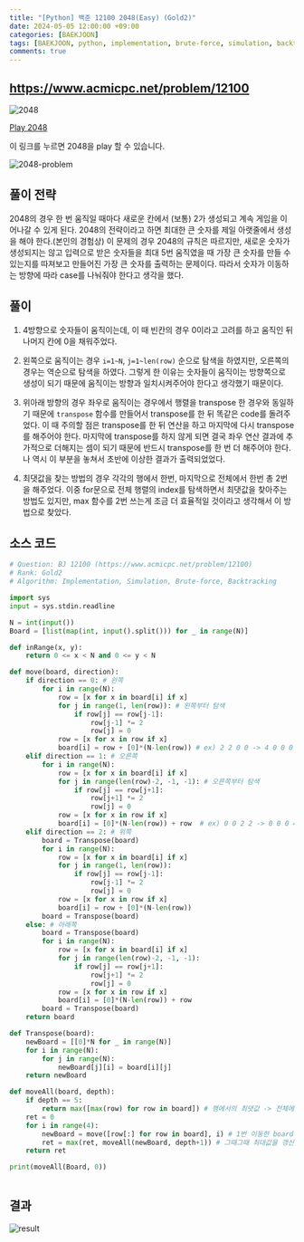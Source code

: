 ```yaml
---
title: "[Python] 백준 12100 2048(Easy) (Gold2)"
date: 2024-05-05 12:00:00 +09:00
categories: [BAEKJOON]
tags: [BAEKJOON, python, implementation, brute-force, simulation, backtracking]
comments: true
---
```


## <https://www.acmicpc.net/problem/12100>

![2048](image-1.png)

[Play 2048](https://play2048.co/)

이 링크를 누르면 2048을 play 할 수 있습니다.

![2048-problem](image-2.png)

## 풀이 전략

2048의 경우 한 번 움직일 때마다 새로운 칸에서 (보통) 2가 생성되고 계속 게임을 이어나갈 수 있게 된다. 2048의 전략이라고 하면 최대한 큰 숫자를 제일 아랫줄에서 생성을 해야 한다.(본인의 경험상)
이 문제의 경우 2048의 규칙은 따르지만, 새로운 숫자가 생성되지는 않고 입력으로 받은 숫자들을 최대 5번 움직였을 때 가장 큰 숫자를 만들 수 있는지를 따져보고 만들어진 가장 큰 숫자를 출력하는 문제이다. 따라서 숫자가 이동하는 방향에 따라 case를 나눠줘야 한다고 생각을 했다.

## 풀이

1. 4방향으로 숫자들이 움직이는데, 이 때 빈칸의 경우 0이라고 고려를 하고 움직인 뒤 나머지 칸에 0을 채워주었다.

2. 왼쪽으로 움직이는 경우 ```i=1~N```, ```j=1~len(row)``` 순으로 탐색을 하였지만, 오른쪽의 경우는 역순으로 탐색을 하였다. 그렇게 한 이유는 숫자들이 움직이는 방향쪽으로 생성이 되기 때문에 움직이는 방향과 일치시켜주어야 한다고 생각했기 때문이다.

3. 위아래 방향의 경우 좌우로 움직이는 경우에서 행렬을 transpose 한 경우와 동일하기 때문에 ```transpose``` 함수를 만들어서 transpose를 한 뒤 똑같은 code를 돌려주었다. 이 때 주의할 점은 transpose를 한 뒤 연산을 하고 마지막에 다시 transpose를 해주어야 한다. 마지막에 transpose를 하지 않게 되면 결국 좌우 연산 결과에 추가적으로 더해지는 셈이 되기 때문에 반드시 transpose를 한 번 더 해주어야 한다. 나 역시 이 부분을 놓쳐서 초반에 이상한 결과가 출력되었었다.

4. 최댓값을 찾는 방법의 경우 각각의 행에서 한번, 마지막으로 전체에서 한번 총 2번을 해주었다. 이중 for문으로 전체 행렬의 index를 탐색하면서 최댓값을 찾아주는 방법도 있지만, max 함수를 2번 쓰는게 조금 더 효율적일 것이라고 생각해서 이 방법으로 찾았다.

## 소스 코드

```python
# Question: BJ 12100 (https://www.acmicpc.net/problem/12100)
# Rank: Gold2
# Algorithm: Implementation, Simulation, Brute-force, Backtracking

import sys
input = sys.stdin.readline

N = int(input())
Board = [list(map(int, input().split())) for _ in range(N)]

def inRange(x, y):
    return 0 <= x < N and 0 <= y < N

def move(board, direction):
    if direction == 0: # 왼쪽
        for i in range(N):
            row = [x for x in board[i] if x]
            for j in range(1, len(row)): # 왼쪽부터 탐색
                if row[j] == row[j-1]:
                    row[j-1] *= 2
                    row[j] = 0
            row = [x for x in row if x]
            board[i] = row + [0]*(N-len(row)) # ex) 2 2 0 0 -> 4 0 0 0
    elif direction == 1: # 오른쪽
        for i in range(N):
            row = [x for x in board[i] if x]
            for j in range(len(row)-2, -1, -1): # 오른쪽부터 탐색
                if row[j] == row[j+1]:
                    row[j+1] *= 2
                    row[j] = 0
            row = [x for x in row if x]
            board[i] = [0]*(N-len(row)) + row  # ex) 0 0 2 2 -> 0 0 0 4
    elif direction == 2: # 위쪽
        board = Transpose(board)
        for i in range(N):
            row = [x for x in board[i] if x]
            for j in range(1, len(row)):
                if row[j] == row[j-1]:
                    row[j-1] *= 2
                    row[j] = 0
            row = [x for x in row if x]
            board[i] = row + [0]*(N-len(row))
        board = Transpose(board)
    else: # 아래쪽
        board = Transpose(board)
        for i in range(N):
            row = [x for x in board[i] if x]
            for j in range(len(row)-2, -1, -1):
                if row[j] == row[j+1]:
                    row[j+1] *= 2
                    row[j] = 0
            row = [x for x in row if x]
            board[i] = [0]*(N-len(row)) + row
        board = Transpose(board)
    return board

def Transpose(board):
    newBoard = [[0]*N for _ in range(N)]
    for i in range(N):
        for j in range(N):
            newBoard[j][i] = board[i][j]
    return newBoard

def moveAll(board, depth):
    if depth == 5:
        return max([max(row) for row in board]) # 행에서의 최댓값 -> 전체에서의 최댓값
    ret = 0
    for i in range(4):
        newBoard = move([row[:] for row in board], i) # 1번 이동한 board
        ret = max(ret, moveAll(newBoard, depth+1)) # 그때그때 최대값을 갱신
    return ret

print(moveAll(Board, 0))
                        
```

## 결과

![result](image-3.png)
